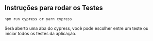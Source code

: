 ## Instruções para rodar os Testes

```bash
npm run cypress or yarn cypress
```

Será aberto uma aba do cypress, você pode escolher entre um teste ou iniciar todos os testes da aplicação.
